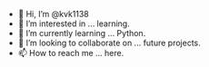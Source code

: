 - 👋 Hi, I’m @kvk1138
- 👀 I’m interested in ... learning.
- 🌱 I’m currently learning ... Python.
- 💞️ I’m looking to collaborate on ... future projects.
- 📫 How to reach me ... here.

<!---
kvk1138/kvk1138 is a ✨ special ✨ repository because its `README.md` (this file) appears on your GitHub profile.
You can click the Preview link to take a look at your changes.
--->
